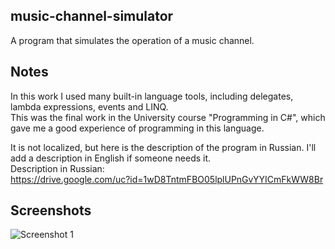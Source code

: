 ## music-channel-simulator

A program that simulates the operation of a music channel.

## Notes
In this work I used many built-in language tools, including  delegates, lambda expressions, events and LINQ.  
This was the final work in the University course "Programming in C#", which gave me a good experience of programming in this language.

It is not localized, but here is the description of the program in Russian.
I'll add a description in English if someone needs it.  
Description in Russian:  
https://drive.google.com/uc?id=1wD8TntmFBO05lplUPnGvYYICmFkWW8Br

## Screenshots

![Screenshot 1](https://drive.google.com/uc?id=1HE1fo1BergcJE091X8HCw-xyP1OMv56E)


